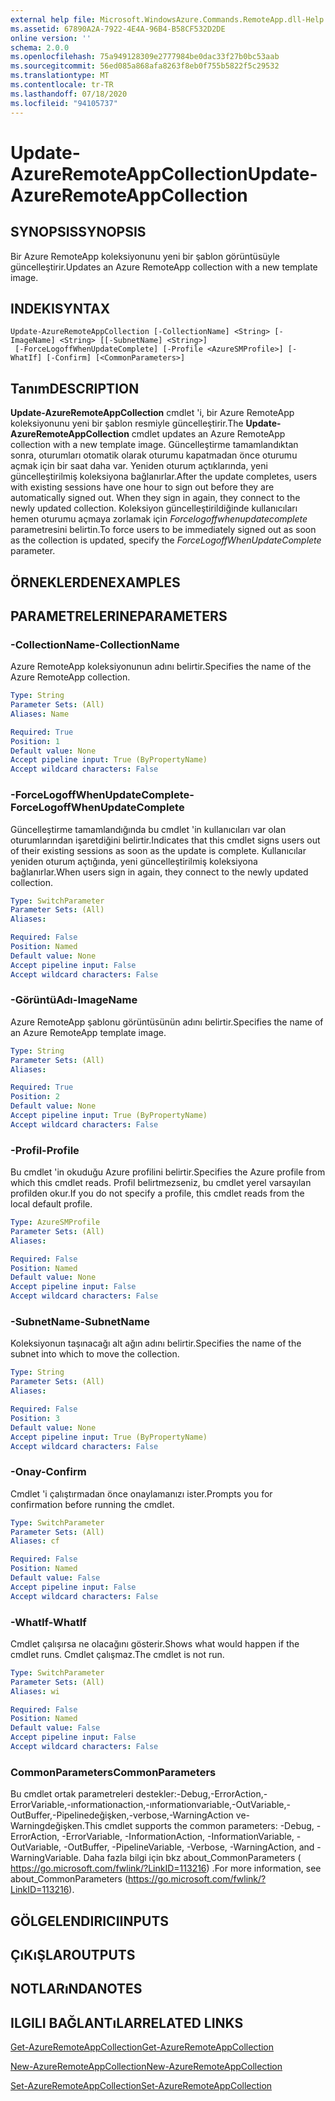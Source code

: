 ```yaml
---
external help file: Microsoft.WindowsAzure.Commands.RemoteApp.dll-Help.xml
ms.assetid: 67890A2A-7922-4E4A-96B4-B58CF532D2DE
online version: ''
schema: 2.0.0
ms.openlocfilehash: 75a949128309e2777984be0dac33f27b0bc53aab
ms.sourcegitcommit: 56ed085a868afa8263f8eb0f755b5822f5c29532
ms.translationtype: MT
ms.contentlocale: tr-TR
ms.lasthandoff: 07/18/2020
ms.locfileid: "94105737"
---
```

# <span data-ttu-id="17fac-101">Update-AzureRemoteAppCollection</span><span class="sxs-lookup"><span data-stu-id="17fac-101">Update-AzureRemoteAppCollection</span></span>

## <span data-ttu-id="17fac-102">SYNOPSIS</span><span class="sxs-lookup"><span data-stu-id="17fac-102">SYNOPSIS</span></span>
<span data-ttu-id="17fac-103">Bir Azure RemoteApp koleksiyonunu yeni bir şablon görüntüsüyle güncelleştirir.</span><span class="sxs-lookup"><span data-stu-id="17fac-103">Updates an Azure RemoteApp collection with a new template image.</span></span>

## <span data-ttu-id="17fac-104">INDEKI</span><span class="sxs-lookup"><span data-stu-id="17fac-104">SYNTAX</span></span>

```
Update-AzureRemoteAppCollection [-CollectionName] <String> [-ImageName] <String> [[-SubnetName] <String>]
 [-ForceLogoffWhenUpdateComplete] [-Profile <AzureSMProfile>] [-WhatIf] [-Confirm] [<CommonParameters>]
```

## <span data-ttu-id="17fac-105">Tanım</span><span class="sxs-lookup"><span data-stu-id="17fac-105">DESCRIPTION</span></span>
<span data-ttu-id="17fac-106">**Update-AzureRemoteAppCollection** cmdlet 'i, bir Azure RemoteApp koleksiyonunu yeni bir şablon resmiyle güncelleştirir.</span><span class="sxs-lookup"><span data-stu-id="17fac-106">The **Update-AzureRemoteAppCollection** cmdlet updates an Azure RemoteApp collection with a new template image.</span></span>
<span data-ttu-id="17fac-107">Güncelleştirme tamamlandıktan sonra, oturumları otomatik olarak oturumu kapatmadan önce oturumu açmak için bir saat daha var. Yeniden oturum açtıklarında, yeni güncelleştirilmiş koleksiyona bağlanırlar.</span><span class="sxs-lookup"><span data-stu-id="17fac-107">After the update completes, users with existing sessions have one hour to sign out before they are automatically signed out. When they sign in again, they connect to the newly updated collection.</span></span>
<span data-ttu-id="17fac-108">Koleksiyon güncelleştirildiğinde kullanıcıları hemen oturumu açmaya zorlamak için *Forcelogoffwhenupdatecomplete* parametresini belirtin.</span><span class="sxs-lookup"><span data-stu-id="17fac-108">To force users to be immediately signed out as soon as the collection is updated, specify the *ForceLogoffWhenUpdateComplete* parameter.</span></span>

## <span data-ttu-id="17fac-109">ÖRNEKLERDEN</span><span class="sxs-lookup"><span data-stu-id="17fac-109">EXAMPLES</span></span>

## <span data-ttu-id="17fac-110">PARAMETRELERINE</span><span class="sxs-lookup"><span data-stu-id="17fac-110">PARAMETERS</span></span>

### <span data-ttu-id="17fac-111">-CollectionName</span><span class="sxs-lookup"><span data-stu-id="17fac-111">-CollectionName</span></span>
<span data-ttu-id="17fac-112">Azure RemoteApp koleksiyonunun adını belirtir.</span><span class="sxs-lookup"><span data-stu-id="17fac-112">Specifies the name of the Azure RemoteApp collection.</span></span>

```yaml
Type: String
Parameter Sets: (All)
Aliases: Name

Required: True
Position: 1
Default value: None
Accept pipeline input: True (ByPropertyName)
Accept wildcard characters: False
```

### <span data-ttu-id="17fac-113">-ForceLogoffWhenUpdateComplete</span><span class="sxs-lookup"><span data-stu-id="17fac-113">-ForceLogoffWhenUpdateComplete</span></span>
<span data-ttu-id="17fac-114">Güncelleştirme tamamlandığında bu cmdlet 'in kullanıcıları var olan oturumlarından işaretdiğini belirtir.</span><span class="sxs-lookup"><span data-stu-id="17fac-114">Indicates that this cmdlet signs users out of their existing sessions as soon as the update is complete.</span></span>
<span data-ttu-id="17fac-115">Kullanıcılar yeniden oturum açtığında, yeni güncelleştirilmiş koleksiyona bağlanırlar.</span><span class="sxs-lookup"><span data-stu-id="17fac-115">When users sign in again, they connect to the newly updated collection.</span></span>

```yaml
Type: SwitchParameter
Parameter Sets: (All)
Aliases: 

Required: False
Position: Named
Default value: None
Accept pipeline input: False
Accept wildcard characters: False
```

### <span data-ttu-id="17fac-116">-GörüntüAdı</span><span class="sxs-lookup"><span data-stu-id="17fac-116">-ImageName</span></span>
<span data-ttu-id="17fac-117">Azure RemoteApp şablonu görüntüsünün adını belirtir.</span><span class="sxs-lookup"><span data-stu-id="17fac-117">Specifies the name of an Azure RemoteApp template image.</span></span>

```yaml
Type: String
Parameter Sets: (All)
Aliases: 

Required: True
Position: 2
Default value: None
Accept pipeline input: True (ByPropertyName)
Accept wildcard characters: False
```

### <span data-ttu-id="17fac-118">-Profil</span><span class="sxs-lookup"><span data-stu-id="17fac-118">-Profile</span></span>
<span data-ttu-id="17fac-119">Bu cmdlet 'in okuduğu Azure profilini belirtir.</span><span class="sxs-lookup"><span data-stu-id="17fac-119">Specifies the Azure profile from which this cmdlet reads.</span></span>
<span data-ttu-id="17fac-120">Profil belirtmezseniz, bu cmdlet yerel varsayılan profilden okur.</span><span class="sxs-lookup"><span data-stu-id="17fac-120">If you do not specify a profile, this cmdlet reads from the local default profile.</span></span>

```yaml
Type: AzureSMProfile
Parameter Sets: (All)
Aliases: 

Required: False
Position: Named
Default value: None
Accept pipeline input: False
Accept wildcard characters: False
```

### <span data-ttu-id="17fac-121">-SubnetName</span><span class="sxs-lookup"><span data-stu-id="17fac-121">-SubnetName</span></span>
<span data-ttu-id="17fac-122">Koleksiyonun taşınacağı alt ağın adını belirtir.</span><span class="sxs-lookup"><span data-stu-id="17fac-122">Specifies the name of the subnet into which to move the collection.</span></span>

```yaml
Type: String
Parameter Sets: (All)
Aliases: 

Required: False
Position: 3
Default value: None
Accept pipeline input: True (ByPropertyName)
Accept wildcard characters: False
```

### <span data-ttu-id="17fac-123">-Onay</span><span class="sxs-lookup"><span data-stu-id="17fac-123">-Confirm</span></span>
<span data-ttu-id="17fac-124">Cmdlet 'i çalıştırmadan önce onaylamanızı ister.</span><span class="sxs-lookup"><span data-stu-id="17fac-124">Prompts you for confirmation before running the cmdlet.</span></span>

```yaml
Type: SwitchParameter
Parameter Sets: (All)
Aliases: cf

Required: False
Position: Named
Default value: False
Accept pipeline input: False
Accept wildcard characters: False
```

### <span data-ttu-id="17fac-125">-WhatIf</span><span class="sxs-lookup"><span data-stu-id="17fac-125">-WhatIf</span></span>
<span data-ttu-id="17fac-126">Cmdlet çalışırsa ne olacağını gösterir.</span><span class="sxs-lookup"><span data-stu-id="17fac-126">Shows what would happen if the cmdlet runs.</span></span>
<span data-ttu-id="17fac-127">Cmdlet çalışmaz.</span><span class="sxs-lookup"><span data-stu-id="17fac-127">The cmdlet is not run.</span></span>

```yaml
Type: SwitchParameter
Parameter Sets: (All)
Aliases: wi

Required: False
Position: Named
Default value: False
Accept pipeline input: False
Accept wildcard characters: False
```

### <span data-ttu-id="17fac-128">CommonParameters</span><span class="sxs-lookup"><span data-stu-id="17fac-128">CommonParameters</span></span>
<span data-ttu-id="17fac-129">Bu cmdlet ortak parametreleri destekler:-Debug,-ErrorAction,-ErrorVariable,-ınformationaction,-ınformationvariable,-OutVariable,-OutBuffer,-Pipelinedeğişken,-verbose,-WarningAction ve-Warningdeğişken.</span><span class="sxs-lookup"><span data-stu-id="17fac-129">This cmdlet supports the common parameters: -Debug, -ErrorAction, -ErrorVariable, -InformationAction, -InformationVariable, -OutVariable, -OutBuffer, -PipelineVariable, -Verbose, -WarningAction, and -WarningVariable.</span></span> <span data-ttu-id="17fac-130">Daha fazla bilgi için bkz about_CommonParameters ( https://go.microsoft.com/fwlink/?LinkID=113216) .</span><span class="sxs-lookup"><span data-stu-id="17fac-130">For more information, see about_CommonParameters (https://go.microsoft.com/fwlink/?LinkID=113216).</span></span>

## <span data-ttu-id="17fac-131">GÖLGELENDIRICI</span><span class="sxs-lookup"><span data-stu-id="17fac-131">INPUTS</span></span>

## <span data-ttu-id="17fac-132">ÇıKıŞLAR</span><span class="sxs-lookup"><span data-stu-id="17fac-132">OUTPUTS</span></span>

## <span data-ttu-id="17fac-133">NOTLARıNDA</span><span class="sxs-lookup"><span data-stu-id="17fac-133">NOTES</span></span>

## <span data-ttu-id="17fac-134">ILGILI BAĞLANTıLAR</span><span class="sxs-lookup"><span data-stu-id="17fac-134">RELATED LINKS</span></span>

[<span data-ttu-id="17fac-135">Get-AzureRemoteAppCollection</span><span class="sxs-lookup"><span data-stu-id="17fac-135">Get-AzureRemoteAppCollection</span></span>](./Get-AzureRemoteAppCollection.md)

[<span data-ttu-id="17fac-136">New-AzureRemoteAppCollection</span><span class="sxs-lookup"><span data-stu-id="17fac-136">New-AzureRemoteAppCollection</span></span>](./New-AzureRemoteAppCollection.md)

[<span data-ttu-id="17fac-137">Set-AzureRemoteAppCollection</span><span class="sxs-lookup"><span data-stu-id="17fac-137">Set-AzureRemoteAppCollection</span></span>](./Set-AzureRemoteAppCollection.md)


